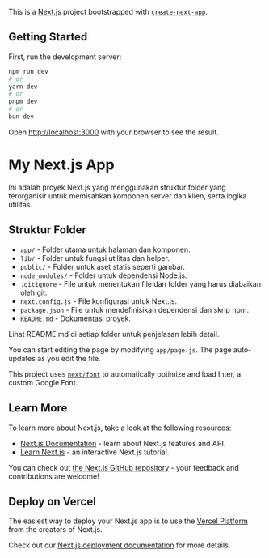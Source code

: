 This is a [Next.js](https://nextjs.org/) project bootstrapped with [`create-next-app`](https://github.com/vercel/next.js/tree/canary/packages/create-next-app).

## Getting Started

First, run the development server:

```bash
npm run dev
# or
yarn dev
# or
pnpm dev
# or
bun dev
```

Open [http://localhost:3000](http://localhost:3000) with your browser to see the result.


# My Next.js App

Ini adalah proyek Next.js yang menggunakan struktur folder yang terorganisir untuk memisahkan komponen server dan klien, serta logika utilitas.

## Struktur Folder

- `app/` - Folder utama untuk halaman dan komponen.
- `lib/` - Folder untuk fungsi utilitas dan helper.
- `public/` - Folder untuk aset statis seperti gambar.
- `node_modules/` - Folder untuk dependensi Node.js.
- `.gitignore` - File untuk menentukan file dan folder yang harus diabaikan oleh git.
- `next.config.js` - File konfigurasi untuk Next.js.
- `package.json` - File untuk mendefinisikan dependensi dan skrip npm.
- `README.md` - Dokumentasi proyek.

Lihat README.md di setiap folder untuk penjelasan lebih detail.


You can start editing the page by modifying `app/page.js`. The page auto-updates as you edit the file.

This project uses [`next/font`](https://nextjs.org/docs/basic-features/font-optimization) to automatically optimize and load Inter, a custom Google Font.

## Learn More

To learn more about Next.js, take a look at the following resources:

- [Next.js Documentation](https://nextjs.org/docs) - learn about Next.js features and API.
- [Learn Next.js](https://nextjs.org/learn) - an interactive Next.js tutorial.

You can check out [the Next.js GitHub repository](https://github.com/vercel/next.js/) - your feedback and contributions are welcome!

## Deploy on Vercel

The easiest way to deploy your Next.js app is to use the [Vercel Platform](https://vercel.com/new?utm_medium=default-template&filter=next.js&utm_source=create-next-app&utm_campaign=create-next-app-readme) from the creators of Next.js.

Check out our [Next.js deployment documentation](https://nextjs.org/docs/deployment) for more details.
